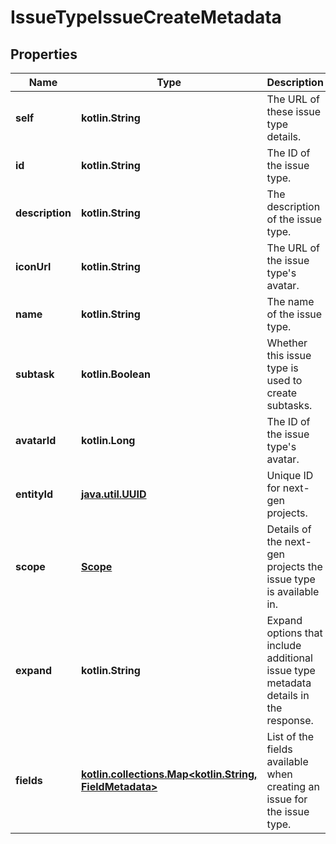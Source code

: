 
# IssueTypeIssueCreateMetadata

## Properties
Name | Type | Description | Notes
------------ | ------------- | ------------- | -------------
**self** | **kotlin.String** | The URL of these issue type details. |  [optional] [readonly]
**id** | **kotlin.String** | The ID of the issue type. |  [optional] [readonly]
**description** | **kotlin.String** | The description of the issue type. |  [optional] [readonly]
**iconUrl** | **kotlin.String** | The URL of the issue type&#39;s avatar. |  [optional] [readonly]
**name** | **kotlin.String** | The name of the issue type. |  [optional] [readonly]
**subtask** | **kotlin.Boolean** | Whether this issue type is used to create subtasks. |  [optional] [readonly]
**avatarId** | **kotlin.Long** | The ID of the issue type&#39;s avatar. |  [optional] [readonly]
**entityId** | [**java.util.UUID**](java.util.UUID.md) | Unique ID for next-gen projects. |  [optional] [readonly]
**scope** | [**Scope**](Scope.md) | Details of the next-gen projects the issue type is available in. |  [optional] [readonly]
**expand** | **kotlin.String** | Expand options that include additional issue type metadata details in the response. |  [optional] [readonly]
**fields** | [**kotlin.collections.Map&lt;kotlin.String, FieldMetadata&gt;**](FieldMetadata.md) | List of the fields available when creating an issue for the issue type. |  [optional] [readonly]



